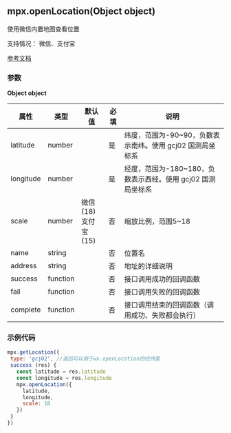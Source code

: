 ## mpx.openLocation(Object object)

使用微信内置地图查看位置

支持情况： 微信、支付宝

[参考文档](https://developers.weixin.qq.com/miniprogram/dev/api/location/wx.chooseLocation.html)

### 参数

**Object object**


| 属性      | 类型     | 默认值           | 必填 | 说明                                         |
| --------- | -------- | ---------------- | ---- | -------------------------------------------- |
| latitude  | number   |                  | 是   | 纬度，范围为-90~90，负数表示南纬。使用 gcj02 国测局坐标系 |
| longitude | number   |                  | 是   | 经度，范围为-180~180，负数表示西经。使用 gcj02 国测局坐标系 |
| scale     | number   | 微信(18)<br>支付宝(15) | 否   | 缩放比例，范围5~18                          |
| name      | string   |                  | 否   | 位置名                                      |
| address   | string   |                  | 否   | 地址的详细说明                              |
| success   | function |                  | 否   | 接口调用成功的回调函数                      |
| fail      | function |                  | 否   | 接口调用失败的回调函数                      |
| complete  | function |                  | 否   | 接口调用结束的回调函数（调用成功、失败都会执行） |



### 示例代码
```js
mpx.getLocation({
 type: 'gcj02', //返回可以用于wx.openLocation的经纬度
 success (res) {
   const latitude = res.latitude
   const longitude = res.longitude
   mpx.openLocation({
     latitude,
     longitude,
     scale: 18
   })
 }
})
```